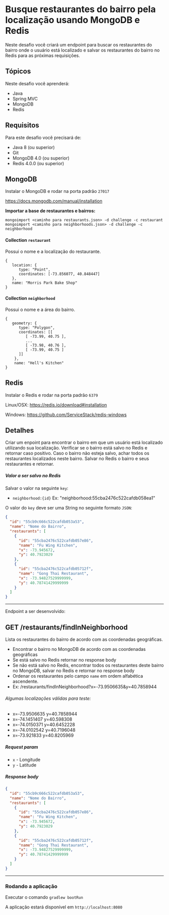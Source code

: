 # Busque restaurantes do bairro pela localização usando MongoDB e Redis

Neste desafio você criará um endpoint para buscar os restaurantes do bairro onde o usuário está localizado e salvar os restaurantes do bairro no Redis para as próximas requisições.

## Tópicos

Neste desafio você aprenderá:

* Java
* Spring MVC
* MongoDB
* Redis

## Requisitos

Para este desafio você precisará de:

* Java 8 (ou superior)
* Git
* MongoDB 4.0 (ou superior)
* Redis 4.0.0 (ou superior)

## MongoDB

Instalar o MongoDB e rodar na porta padrão `27017`

https://docs.mongodb.com/manual/installation

**Importar a base de restaurantes e bairros:**
```
mongoimport <caminho para restaurants.json> -d challenge -c restaurant
mongoimport <caminho para neighborhoods.json> -d challenge -c neighborhood
```

#### Collection `restaurant`

Possui o nome e a localização do restaurante.

```
{
   location: {
      type: "Point",
      coordinates: [-73.856077, 40.848447]
   },
   name: "Morris Park Bake Shop"
}
```

#### Collection `neighborhood`

Possui o nome e a área do bairro.

```
{
   geometry: {
      type: "Polygon",
      coordinates: [[
         [ -73.99, 40.75 ],
         ...
         [ -73.98, 40.76 ],
         [ -73.99, 40.75 ]
      ]]
    },
    name: "Hell's Kitchen"
}
```

## Redis

Instalar o Redis e rodar na porta padrão `6379`

Linux/OSX: https://redis.io/download#installation

Windows: https://github.com/ServiceStack/redis-windows

## Detalhes

Criar um enpoint para encontrar o bairro em que um usuário está localizado utilizando sua localização.
Verificar se o bairro está salvo no Redis e retornar caso positivo.
Caso o bairro não esteja salvo, achar todos os restaurantes localizados neste bairro.
Salvar no Redis o bairro e seus restaurantes e retornar.


##### Valor a ser salvo no Redis

Salvar o valor na seguinte `key`:
* `neighborhood:{id}` Ex: "neighborhood:55cba2476c522cafdb058ea1"

O valor do `key` deve ser uma String no seguinte formato `JSON`:
```json
{
  "id": "55cb9c666c522cafdb053a53",
  "name": "Nome do Bairro",
  "restaurants": [
    {
      "id": "55cba2476c522cafdb057e86",
      "name": "Fu Wing Kitchen",
      "x": -73.945672,
      "y": 40.7923029
    },
    {
      "id": "55cba2476c522cafdb05712f",
      "name": "Gong Thai Restaurant",
      "x": -73.94827529999999,
      "y": 40.78741429999999
    }
  ]
}
```

---

Endpoint a ser desenvolvido:

## GET /restaurants/findInNeighborhood

Lista os restaurantes do bairro de acordo com as coordenadas geográficas.
* Encontrar o bairro no MongoDB de acordo com as coordenadas geográficas
* Se está salvo no Redis retornar no response body
* Se não está salvo no Redis, encontrar todos os restaurantes deste bairro no MongoDB, salvar no Redis e retornar no response body 
* Ordenar os restaurantes pelo campo `name` em ordem alfabética ascendente.
* Ex: /restaurants/findInNeighborhood?x=-73.9506635&y=40.7858944

###### Algumas localizações válidas para teste:
* x=-73.9506635 y=40.7858944
* x=-74.1451407 y=40.598308
* x=-74.0150371 y=40.6452228
* x=-74.0102542 y=40.7196048
* x=-73.921833 y=40.8205969

##### Request param
* `x` - Longitude
* `y` - Latitude

##### Response body
```json
{
  "id": "55cb9c666c522cafdb053a53",
  "name": "Nome do Bairro",
  "restaurants": [
    {
      "id": "55cba2476c522cafdb057e86",
      "name": "Fu Wing Kitchen",
      "x": -73.945672,
      "y": 40.7923029
    },
    {
      "id": "55cba2476c522cafdb05712f",
      "name": "Gong Thai Restaurant",
      "x": -73.94827529999999,
      "y": 40.78741429999999
    }
  ]
}
```

---

### Rodando a aplicação

Executar o comando `gradlew bootRun`

A aplicação estará disponível em `http://localhost:8080`
